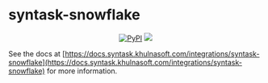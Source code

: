 # syntask-snowflake

<p align="center">
    <a href="https://pypi.python.org/pypi/syntask-snowflake/" alt="PyPI version">
        <img alt="PyPI" src="https://img.shields.io/pypi/v/syntask-snowflake?color=26272B&labelColor=090422"></a>
    <a href="https://pepy.tech/badge/syntask-snowflake/" alt="Downloads">
        <img src="https://img.shields.io/pypi/dm/syntask-snowflake?color=26272B&labelColor=090422" /></a>
</p>

See the docs at [https://docs.syntask.khulnasoft.com/integrations/syntask-snowflake](https://docs.syntask.khulnasoft.com/integrations/syntask-snowflake) for more information.
